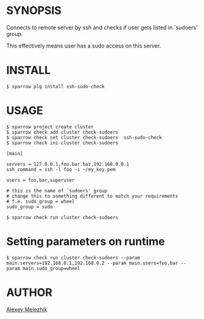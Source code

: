 # SYNOPSIS

Connects to remote server by ssh and checks if user gets listed in \`sudoers' group. 

This effectively means user has a sudo access on this server.

# INSTALL

    $ sparrow plg install ssh-sudo-check


# USAGE


    $ sparrow project create cluster
    $ sparrow check add cluster check-sudoers
    $ sparrow check set cluster check-sudoers  ssh-sudo-check
    $ sparrow check ini cluster check-sudoers

    [main]

    servers = 127.0.0.1,foo.bar.baz,192.168.0.0.1
    ssh_command = ssh -l foo -i ~/my_key.pem 

    users = foo,bar,superuser

    # this is the name of `sudoers' group
    # change this to something different to match your requirements
    # f.e. sudo_group = wheel
    sudo_group = sudo

    $ sparrow check run cluster check-sudoers

# Setting parameters on runtime

    $ sparrow check run cluster check-sudoers --param main.servers=192.168.0.1,192.168.0.2 --param main.users=foo,bar --param main.sudo_group=wheel
 
# AUTHOR

[Alexey Melezhik](mailto:melezhik@gmail.com)

